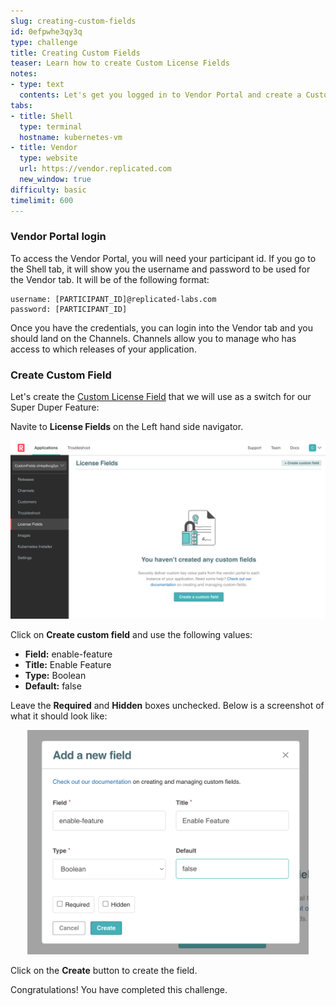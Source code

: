 ```yaml
---
slug: creating-custom-fields
id: 0efpwhe3qy3q
type: challenge
title: Creating Custom Fields
teaser: Learn how to create Custom License Fields
notes:
- type: text
  contents: Let's get you logged in to Vendor Portal and create a Custom License Field!
tabs:
- title: Shell
  type: terminal
  hostname: kubernetes-vm
- title: Vendor
  type: website
  url: https://vendor.replicated.com
  new_window: true
difficulty: basic
timelimit: 600
---
```

### Vendor Portal login

To access the Vendor Portal, you will need your participant id. If you go to the Shell tab, it will show you the username and password to be used for the Vendor tab. It will be of the following format:

```
username: [PARTICIPANT_ID]@replicated-labs.com
password: [PARTICIPANT_ID]
```

Once you have the credentials, you can login into the Vendor tab and you should land on the Channels. Channels allow you to manage who has access to which releases of your application.

### Create Custom Field

Let's create the [Custom License Field](https://docs.replicated.com/vendor/licenses-adding-custom-fields) that we will use as a switch for our Super Duper Feature:

Navite to **License Fields** on the Left hand side navigator.

<p align="center"><img src="../assets/nav-lic-fields.png" width=600></img></p>

Click on **Create custom field** and use the following values:

* **Field:** enable-feature
* **Title:** Enable Feature
* **Type:** Boolean
* **Default:** false

Leave the **Required** and **Hidden** boxes unchecked. Below is a screenshot of what it should look like:

<p align="center"><img src="../assets/create-field.png" width=450></img></p>

Click on the **Create** button to create the field.

Congratulations! You have completed this challenge.